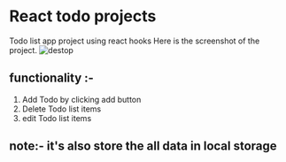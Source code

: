 # React todo projects

Todo list app project using react hooks Here is the screenshot of the project.
![destop](https://github.com/rimanshupatel/To-Do-List/assets/111566534/fb956208-bdf1-47df-8abd-e79e6b94fd47)

## functionality :- 
1. Add Todo by clicking add button
2. Delete Todo list items
3. edit Todo list items

## note:- it's also store the all data in local storage

